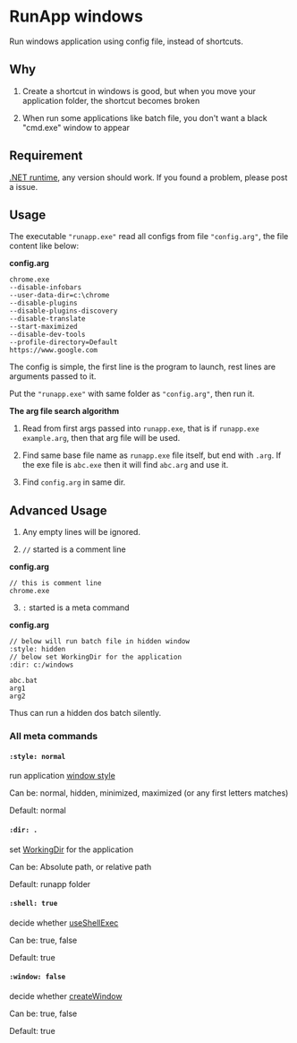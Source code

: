 # RunApp windows
Run windows application using config file, instead of shortcuts.

## Why

1. Create a shortcut in windows is good, but when you move your application folder, the shortcut becomes broken

2. When run some applications like batch file, you don't want a black "cmd.exe" window to appear

## Requirement

[.NET runtime](https://www.microsoft.com/net/download/dotnet-framework-runtime), any version should work. If you found a problem, please post a issue.

## Usage

The executable `"runapp.exe"` read all configs from file `"config.arg"`, the file content like below:

**config.arg**
```
chrome.exe
--disable-infobars
--user-data-dir=c:\chrome
--disable-plugins
--disable-plugins-discovery
--disable-translate
--start-maximized
--disable-dev-tools
--profile-directory=Default
https://www.google.com
```

The config is simple, the first line is the program to launch, rest lines are arguments passed to it.

Put the `"runapp.exe"` with same folder as `"config.arg"`, then run it.

**The arg file search algorithm**

1. Read from first args passed into `runapp.exe`, that is if `runapp.exe example.arg`, then that arg file will be used.

2. Find same base file name as `runapp.exe` file itself, but end with `.arg`. If the exe file is `abc.exe` then it will find `abc.arg` and use it.

3. Find `config.arg` in same dir.


## Advanced Usage

1. Any empty lines will be ignored.

2. `//` started is a comment line

**config.arg**
```
// this is comment line
chrome.exe
```

3. `:` started is a meta command

**config.arg**
```
// below will run batch file in hidden window
:style: hidden
// below set WorkingDir for the application
:dir: c:/windows

abc.bat
arg1
arg2
```

Thus can run a hidden dos batch silently.

### All meta commands

#### `:style: normal`
run application [window style](https://msdn.microsoft.com/en-us/library/system.diagnostics.processstartinfo.windowstyle(v=vs.110).aspx)

Can be: normal, hidden, minimized, maximized (or any first letters matches)

Default: normal

#### `:dir: .`
set [WorkingDir](https://msdn.microsoft.com/en-us/library/system.diagnostics.processstartinfo.workingdirectory(v=vs.110).aspx) for the application

Can be: Absolute path, or relative path

Default: runapp folder

#### `:shell: true`
decide whether [useShellExec](https://msdn.microsoft.com/en-us/library/system.diagnostics.processstartinfo.useshellexecute(v=vs.110).aspx)

Can be: true, false

Default: true

#### `:window: false`
decide whether [createWindow](https://msdn.microsoft.com/en-us/library/system.diagnostics.processstartinfo.createnowindow(v=vs.110).aspx)

Can be: true, false

Default: true



